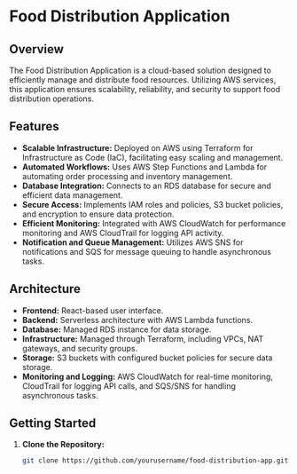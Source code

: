 # Food Distribution Application

## Overview

The Food Distribution Application is a cloud-based solution designed to efficiently manage and distribute food resources. Utilizing AWS services, this application ensures scalability, reliability, and security to support food distribution operations.

## Features

- **Scalable Infrastructure:** Deployed on AWS using Terraform for Infrastructure as Code (IaC), facilitating easy scaling and management.
- **Automated Workflows:** Uses AWS Step Functions and Lambda for automating order processing and inventory management.
- **Database Integration:** Connects to an RDS database for secure and efficient data management.
- **Secure Access:** Implements IAM roles and policies, S3 bucket policies, and encryption to ensure data protection.
- **Efficient Monitoring:** Integrated with AWS CloudWatch for performance monitoring and AWS CloudTrail for logging API activity.
- **Notification and Queue Management:** Utilizes AWS SNS for notifications and SQS for message queuing to handle asynchronous tasks.

## Architecture

- **Frontend:** React-based user interface.
- **Backend:** Serverless architecture with AWS Lambda functions.
- **Database:** Managed RDS instance for data storage.
- **Infrastructure:** Managed through Terraform, including VPCs, NAT gateways, and security groups.
- **Storage:** S3 buckets with configured bucket policies for secure data storage.
- **Monitoring and Logging:** AWS CloudWatch for real-time monitoring, CloudTrail for logging API calls, and SQS/SNS for handling asynchronous tasks.

## Getting Started

1. **Clone the Repository:**
   ```bash
   git clone https://github.com/yourusername/food-distribution-app.git
